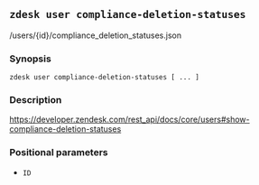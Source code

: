 ## `zdesk user compliance-deletion-statuses`

/users/{id}/compliance_deletion_statuses.json

### Synopsis

    zdesk user compliance-deletion-statuses [ ... ]

### Description

https://developer.zendesk.com/rest_api/docs/core/users#show-compliance-deletion-statuses

### Positional parameters

* `ID`


